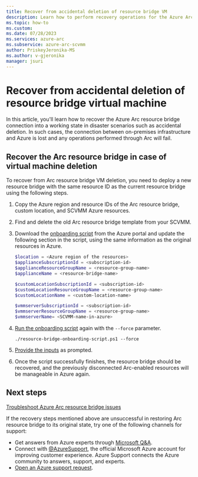 ```yaml
---
title: Recover from accidental deletion of resource bridge VM
description: Learn how to perform recovery operations for the Azure Arc resource bridge VM in Azure Arc-enabled System Center Virtual Machine Manager disaster scenarios.
ms.topic: how-to 
ms.custom:
ms.date: 07/28/2023
ms.services: azure-arc
ms.subservice: azure-arc-scvmm
author: PriskeyJeronika-MS
ms.author: v-gjeronika
manager: jsuri
---
```


# Recover from accidental deletion of resource bridge virtual machine

In this article, you'll learn how to recover the Azure Arc resource bridge connection into a working state in disaster scenarios such as accidental deletion. In such cases, the connection between on-premises infrastructure and Azure is lost and any operations performed through Arc will fail.

## Recover the Arc resource bridge in case of virtual machine deletion

To recover from Arc resource bridge VM deletion, you need to deploy a new resource bridge with the same resource ID as the current resource bridge using the following steps.

1. Copy the Azure region and resource IDs of the Arc resource bridge, custom location, and SCVMM Azure resources.

2. Find and delete the old Arc resource bridge template from your SCVMM.

3. Download the [onboarding script](/azure/azure-arc/system-center-virtual-machine-manager/quickstart-connect-system-center-virtual-machine-manager-to-arc#download-the-onboarding-script) from the Azure portal and update the following section in the script, using the same information as the original resources in Azure.

    ```powershell
    $location = <Azure region of the resources>
    $applianceSubscriptionId = <subscription-id>
    $applianceResourceGroupName = <resource-group-name>
    $applianceName = <resource-bridge-name>

    $customLocationSubscriptionId = <subscription-id>
    $customLocationResourceGroupName = <resource-group-name>
    $customLocationName = <custom-location-name>

    $vmmserverSubscriptionId = <subscription-id>
    $vmmserverResourceGroupName = <resource-group-name>
    $vmmserverName= <SCVMM-name-in-azure>
    ```

4. [Run the onboarding script](/azure/azure-arc/system-center-virtual-machine-manager/quickstart-connect-system-center-virtual-machine-manager-to-arc#download-the-onboarding-script) again with the `--force` parameter.

    ``` powershell-interactive
    ./resource-bridge-onboarding-script.ps1 --force
    ```

5. [Provide the inputs](/azure/azure-arc/system-center-virtual-machine-manager/quickstart-connect-system-center-virtual-machine-manager-to-arc#script-runtime) as prompted.

6. Once the script successfully finishes, the resource bridge should be recovered, and the previously disconnected Arc-enabled resources will be manageable in Azure again.

## Next steps

[Troubleshoot Azure Arc resource bridge issues](../resource-bridge/troubleshoot-resource-bridge.md)

If the recovery steps mentioned above are unsuccessful in restoring Arc resource bridge to its original state, try one of the following channels for support:

- Get answers from Azure experts through [Microsoft Q&A](/answers/topics/azure-arc.html).
- Connect with [@AzureSupport](https://twitter.com/azuresupport), the official Microsoft Azure account for improving customer experience. Azure Support connects the Azure community to answers, support, and experts.
- [Open an Azure support request](../../azure-portal/supportability/how-to-create-azure-support-request.md).